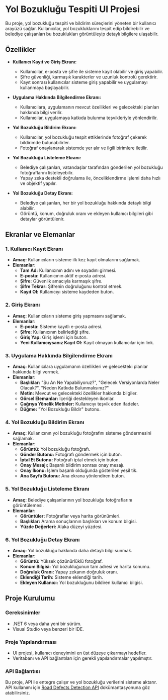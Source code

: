 # Yol Bozukluğu Tespiti UI Projesi

Bu proje, yol bozukluğu tespiti ve bildirim süreçlerini yöneten bir kullanıcı arayüzü sağlar. Kullanıcılar, yol bozukluklarını tespit edip bildirebilir ve belediye çalışanları bu bozuklukları görüntüleyip detaylı bilgilere ulaşabilir.

## Özellikler

- **Kullanıcı Kayıt ve Giriş Ekranı:**
  - Kullanıcılar, e-posta ve şifre ile sisteme kayıt olabilir ve giriş yapabilir.
  - Şifre güvenliği, karmaşık karakterler ve uzunluk kontrolü gerektirir.
  - Kayıt sonrası kullanıcılar sisteme giriş yapabilir ve uygulamayı kullanmaya başlayabilir.

- **Uygulama Hakkında Bilgilendirme Ekranı:**
  - Kullanıcılara, uygulamanın mevcut özellikleri ve gelecekteki planları hakkında bilgi verilir.
  - Kullanıcılar, uygulamaya katkıda bulunma teşvikleriyle yönlendirilir.

- **Yol Bozukluğu Bildirim Ekranı:**
  - Kullanıcılar, yol bozukluğu tespit ettiklerinde fotoğraf çekerek bildirimde bulunabilirler.
  - Fotoğraf onaylanarak sistemde yer alır ve ilgili birimlere iletilir.

- **Yol Bozukluğu Listeleme Ekranı:**
  - Belediye çalışanları, vatandaşlar tarafından gönderilen yol bozukluğu fotoğraflarını listeleyebilir.
  - Yapay zeka destekli doğrulama ile, önceliklendirme işlemi daha hızlı ve objektif yapılır.

- **Yol Bozukluğu Detay Ekranı:**
  - Belediye çalışanları, her bir yol bozukluğu hakkında detaylı bilgi alabilir.
  - Görüntü, konum, doğruluk oranı ve ekleyen kullanıcı bilgileri gibi detaylar görüntülenir.

## Ekranlar ve Elemanlar

### 1. Kullanıcı Kayıt Ekranı
- **Amaç:** Kullanıcıların sisteme ilk kez kayıt olmalarını sağlamak.
- **Elemanlar:**
  - **Tam Ad:** Kullanıcının adını ve soyadını girmesi.
  - **E-posta:** Kullanıcının aktif e-posta adresi.
  - **Şifre:** Güvenlik amacıyla karmaşık şifre.
  - **Şifre Tekrar:** Şifrenin doğruluğunu kontrol etmek.
  - **Kayıt Ol:** Kullanıcıyı sisteme kaydeden buton.

### 2. Giriş Ekranı
- **Amaç:** Kullanıcıların sisteme giriş yapmasını sağlamak.
- **Elemanlar:**
  - **E-posta:** Sisteme kayıtlı e-posta adresi.
  - **Şifre:** Kullanıcının belirlediği şifre.
  - **Giriş Yap:** Giriş işlemi için buton.
  - **Yeni Kullanıcıysanız Kayıt Ol:** Kayıt olmayan kullanıcılar için link.

### 3. Uygulama Hakkında Bilgilendirme Ekranı
- **Amaç:** Kullanıcılara uygulamanın özellikleri ve gelecekteki planlar hakkında bilgi vermek.
- **Elemanlar:**
  - **Başlıklar:** "Şu An Ne Yapabiliyoruz?", "Gelecek Versiyonlarda Neler Olacak?", "Neden Katkıda Bulunmalısınız?"
  - **Metin:** Mevcut ve gelecekteki özellikler hakkında bilgiler.
  - **Görsel Elemanlar:** İçeriği destekleyen ikonlar.
  - **Çağrıya Yönelik Metinler:** Kullanıcıyı teşvik eden ifadeler.
  - **Düğme:** "Yol Bozukluğu Bildir" butonu.

### 4. Yol Bozukluğu Bildirim Ekranı
- **Amaç:** Kullanıcının yol bozukluğu fotoğrafını sisteme göndermesini sağlamak.
- **Elemanlar:**
  - **Görüntü:** Yol bozukluğu fotoğrafı.
  - **Gönder Butonu:** Fotoğrafı göndermek için buton.
  - **İptal Et Butonu:** Fotoğrafı iptal etmek için buton.
  - **Onay Mesajı:** Başarılı bildirim sonrası onay mesajı.
  - **Onay İkonu:** İşlem başarılı olduğunda gösterilen yeşil tik.
  - **Ana Sayfa Butonu:** Ana ekrana yönlendiren buton.

### 5. Yol Bozukluğu Listeleme Ekranı
- **Amaç:** Belediye çalışanlarının yol bozukluğu fotoğraflarını görüntülemesi.
- **Elemanlar:**
  - **Görüntüler:** Fotoğraflar veya harita görünümleri.
  - **Başlıklar:** Arama sonuçlarının başlıkları ve konum bilgisi.
  - **Yüzde Değerleri:** Alaka düzeyi yüzdesi.

### 6. Yol Bozukluğu Detay Ekranı
- **Amaç:** Yol bozukluğu hakkında daha detaylı bilgi sunmak.
- **Elemanlar:**
  - **Görüntü:** Yüksek çözünürlüklü fotoğraf.
  - **Konum Bilgisi:** Yol bozukluğunun tam adresi ve harita konumu.
  - **Doğruluk Oranı:** Yapay zekanın doğruluk oranı.
  - **Eklendiği Tarih:** Sisteme eklendiği tarih.
  - **Ekleyen Kullanıcı:** Yol bozukluğunu bildiren kullanıcı bilgisi.

## Proje Kurulumu

### Gereksinimler
- .NET 6 veya daha yeni bir sürüm.
- Visual Studio veya benzeri bir IDE.

### Proje Yapılandırması
- UI projesi, kullanıcı deneyimini en üst düzeye çıkarmayı hedefler.
- Veritabanı ve API bağlantıları için gerekli yapılandırmalar yapılmıştır.

### API Bağlantısı
Bu proje, API ile entegre çalışır ve yol bozukluğu verilerini sisteme aktarır. API kullanımı için [Road Defects Detection API](https://github.com/iclalucar/RoadDefectsApi.git) dokümantasyonuna göz atabilirsiniz.
